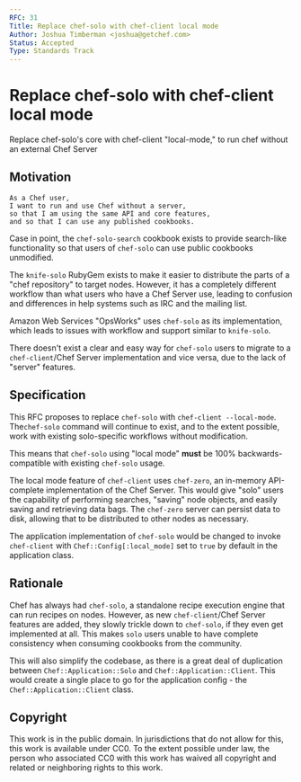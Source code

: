 ```yaml
---
RFC: 31
Title: Replace chef-solo with chef-client local mode
Author: Joshua Timberman <joshua@getchef.com>
Status: Accepted
Type: Standards Track
---
```


# Replace chef-solo with chef-client local mode

Replace chef-solo's core with chef-client "local-mode," to run chef without an external Chef Server

## Motivation

    As a Chef user,
    I want to run and use Chef without a server,
    so that I am using the same API and core features,
    and so that I can use any published cookbooks.

Case in point, the `chef-solo-search` cookbook exists to provide search-like functionality so that users of `chef-solo` can use public cookbooks unmodified.

The `knife-solo` RubyGem exists to make it easier to distribute the parts of a "chef repository" to target nodes. However, it has a completely different workflow than what users who have a Chef Server use, leading to confusion and differences in help systems such as IRC and the mailing list.

Amazon Web Services "OpsWorks" uses `chef-solo` as its implementation, which leads to issues with workflow and support similar to `knife-solo`.

There doesn't exist a clear and easy way for `chef-solo` users to migrate to a `chef-client`/Chef Server implementation and vice versa, due to the lack of "server" features.

## Specification

This RFC proposes to replace `chef-solo` with `chef-client --local-mode`. The`chef-solo` command will continue to exist, and to the extent possible, work with existing solo-specific workflows without modification.

This means that `chef-solo` using "local mode" **must** be 100% backwards-compatible with existing `chef-solo` usage.

The local mode feature of `chef-client` uses `chef-zero`, an in-memory API-complete implementation of the Chef Server. This would give "solo" users the capability of performing searches, "saving" node objects, and easily saving and retrieving data bags. The `chef-zero` server can persist data to disk, allowing that to be distributed to other nodes as necessary.

The application implementation of `chef-solo` would be changed to invoke `chef-client` with `Chef::Config[:local_mode]` set to `true` by default in the application class.

## Rationale

Chef has always had `chef-solo`, a standalone recipe execution engine that can run recipes on nodes. However, as new `chef-client`/Chef Server features are added, they slowly trickle down to `chef-solo`, if they even get implemented at all. This makes `solo` users unable to have complete consistency when consuming cookbooks from the community.

This will also simplify the codebase, as there is a great deal of duplication between `Chef::Application::Solo` and `Chef::Application::Client`. This would create a single place to go for the application config - the `Chef::Application::Client` class.

## Copyright

This work is in the public domain. In jurisdictions that do not allow for this,
this work is available under CC0. To the extent possible under law, the person
who associated CC0 with this work has waived all copyright and related or
neighboring rights to this work.
